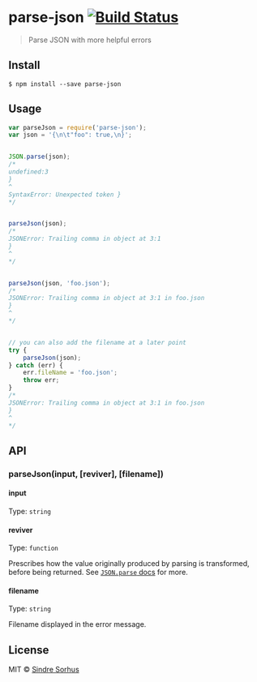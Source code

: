 # parse-json [![Build Status](https://travis-ci.org/sindresorhus/parse-json.svg?branch=master)](https://travis-ci.org/sindresorhus/parse-json)

> Parse JSON with more helpful errors


## Install

```
$ npm install --save parse-json
```


## Usage

```js
var parseJson = require('parse-json');
var json = '{\n\t"foo": true,\n}';


JSON.parse(json);
/*
undefined:3
}
^
SyntaxError: Unexpected token }
*/


parseJson(json);
/*
JSONError: Trailing comma in object at 3:1
}
^
*/


parseJson(json, 'foo.json');
/*
JSONError: Trailing comma in object at 3:1 in foo.json
}
^
*/


// you can also add the filename at a later point
try {
	parseJson(json);
} catch (err) {
	err.fileName = 'foo.json';
	throw err;
}
/*
JSONError: Trailing comma in object at 3:1 in foo.json
}
^
*/
```

## API

### parseJson(input, [reviver], [filename])

#### input

Type: `string`

#### reviver

Type: `function`

Prescribes how the value originally produced by parsing is transformed, before being returned. See [`JSON.parse` docs](https://developer.mozilla.org/en-US/docs/Web/JavaScript/Reference/Global_Objects/JSON/parse#Using_the_reviver_parameter
) for more.

#### filename

Type: `string`

Filename displayed in the error message.


## License

MIT © [Sindre Sorhus](//sindresorhus.com)
